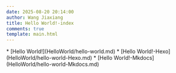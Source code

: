 ```yaml
---
date: 2025-08-20 20:14:00
author: Wang Jiaxiang
title: Hello World!-index
comments: true
template: main.html
---
```

<div class="grid cards" markdown>
* [Hello World!](HelloWorld/hello-world.md)
* [Hello World!-Hexo](HelloWorld/hello-world-Hexo.md)
* [Hello World!-Mkdocs](HelloWorld/hello-world-Mkdocs.md)
</div>